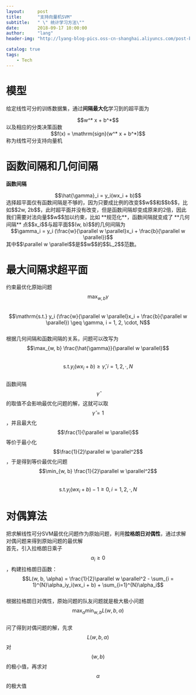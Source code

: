 ```yaml
---
layout:     post
title:      "支持向量机SVM"
subtitle:   " \" 统计学习方法\""
date:       2018-09-17 10:00:00
author:     "lang"
header-img: "http://lyang-blog-pics.oss-cn-shanghai.aliyuncs.com/post-bg-2017/0330/170330.jpg"

catalog: true
tags:
    - Tech
---
```


# 模型

给定线性可分的训练数据集，通过**间隔最大化**学习到的超平面为  
<center>$$w^* x + b^*$$</center>  
以及相应的分类决策函数  
<center>$$f(x) = \mathrm{sign}(w^* x + b^*)$$</center>  
称为线性可分支持向量机

# 函数间隔和几何间隔

**函数间隔**  
<center>$$\hat{\gamma}_i = y_i(wx_i + b)$$</center>  
选择超平面仅有函数间隔是不够的，因为只要成比例的改变$$w$$和$$b$$，比如$$2w, 2b$$，此时超平面并没有改变，但是函数间隔却变成原来的2倍，因此我们需要对法向量$$w$$加以约束，比如 **规范化**，函数间隔就变成了 **几何间隔**  
点$$x_i$$与超平面$$(w, b)$$的几何间隔为  
<center>$$\gamma_i = y_i (\frac{w}{\parallel w \parallel}x_i + \frac{b}{\parallel w \parallel})$$</center>  
其中$$\parallel w \parallel$$是$$w$$的$$L_2$$范数。

# 最大间隔求超平面

约束最优化原始问题  
$$\max_{w, b} \gamma$$  
$$\mathrm{s.t.} y_i (\frac{w}{\parallel w \parallel}x_i + \frac{b}{\parallel w \parallel}) \geq \gamma, i = 1, 2, \cdot, N$$  
根据几何间隔和函数间隔的关系，问题可以改写为  
$$\max_{w, b} \frac{\hat{\gamma}}{\parallel w \parallel}$$  
$$\mathrm{s.t.} y_i (wx_i + b) \geq \hat{\gamma}, i = 1, 2, \cdot, N$$  
函数间隔$$\hat{\gamma}$$的取值不会影响最优化问题的解，这就可以取$$\hat{\gamma} = 1$$，并且最大化$$\frac{1}{\parallel w \parallel}$$等价于最小化$$\frac{1}{2}\parallel w \parallel^2$$，于是得到等价最优化问题  
$$\min_{w, b} \frac{1}{2}\parallel w \parallel^2$$  
$$\mathrm{s.t.} y_i (wx_i + b) - 1 \geq 0, i = 1, 2, \cdot, N$$  

# 对偶算法

把求解线性可分SVM最优化问题作为原始问题，利用**拉格朗日对偶性**，通过求解对偶问题来得到原始问题的最优解  
首先，引入拉格朗日乘子$$\alpha_i \geq 0$$，构建拉格朗日函数：  
$$L(w, b, \alpha) = \frac{1}{2}\parallel w \parallel^2 - \sum_{i = 1}^{N}\alpha_iy_i(wx_i + b) + \sum_{i=1}^{N}\alpha_i$$  
根据拉格朗日对偶性，原始问题的队友问题就是极大极小问题  
$$\max_{\alpha}\min_{w,b}L(w, b, \alpha)$$  
问了得到对偶问题的解，先求$$L(w, b, \alpha)$$对$$(w, b)$$的极小值，再求对$$\alpha$$的极大值



